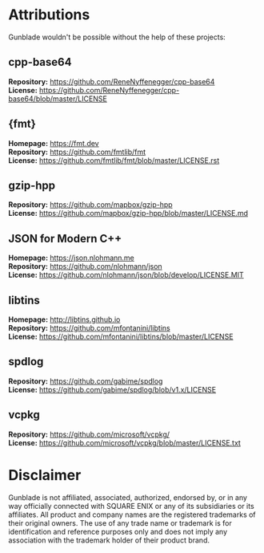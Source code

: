 # Attributions
Gunblade wouldn't be possible without the help of these projects:

## cpp-base64
**Repository:** https://github.com/ReneNyffenegger/cpp-base64  
**License:** https://github.com/ReneNyffenegger/cpp-base64/blob/master/LICENSE

## {fmt}
**Homepage:** https://fmt.dev  
**Repository:** https://github.com/fmtlib/fmt  
**License:** https://github.com/fmtlib/fmt/blob/master/LICENSE.rst

## gzip-hpp
**Repository:** https://github.com/mapbox/gzip-hpp  
**License:** https://github.com/mapbox/gzip-hpp/blob/master/LICENSE.md

## JSON for Modern C++
**Homepage:** https://json.nlohmann.me  
**Repository:** https://github.com/nlohmann/json  
**License:** https://github.com/nlohmann/json/blob/develop/LICENSE.MIT

## libtins
**Homepage:** http://libtins.github.io  
**Repository:** https://github.com/mfontanini/libtins  
**License:** https://github.com/mfontanini/libtins/blob/master/LICENSE

## spdlog
**Repository:** https://github.com/gabime/spdlog  
**License:** https://github.com/gabime/spdlog/blob/v1.x/LICENSE

## vcpkg
**Repository:** https://github.com/microsoft/vcpkg/  
**License:** https://github.com/microsoft/vcpkg/blob/master/LICENSE.txt

# Disclaimer
Gunblade is not affiliated, associated, authorized, endorsed by, or in any way 
officially connected with SQUARE ENIX or any of its subsidiaries or its 
affiliates. All product and company names are the registered trademarks of 
their original owners. The use of any trade name or trademark is for 
identification and reference purposes only and does not imply any association 
with the trademark holder of their product brand.
